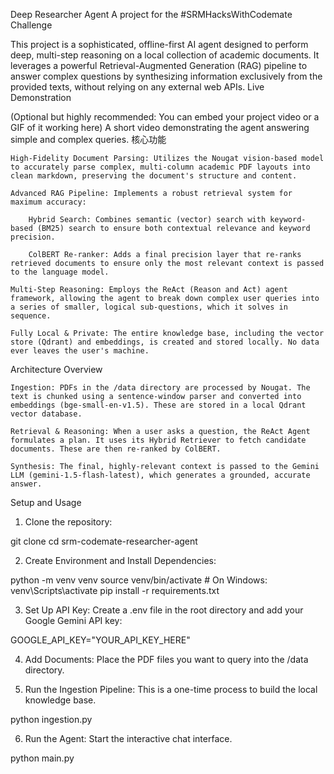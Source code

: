 Deep Researcher Agent
A project for the #SRMHacksWithCodemate Challenge

This project is a sophisticated, offline-first AI agent designed to perform deep, multi-step reasoning on a local collection of academic documents. It leverages a powerful Retrieval-Augmented Generation (RAG) pipeline to answer complex questions by synthesizing information exclusively from the provided texts, without relying on any external web APIs.
Live Demonstration

(Optional but highly recommended: You can embed your project video or a GIF of it working here)
A short video demonstrating the agent answering simple and complex queries.
核心功能

    High-Fidelity Document Parsing: Utilizes the Nougat vision-based model to accurately parse complex, multi-column academic PDF layouts into clean markdown, preserving the document's structure and content.

    Advanced RAG Pipeline: Implements a robust retrieval system for maximum accuracy:

        Hybrid Search: Combines semantic (vector) search with keyword-based (BM25) search to ensure both contextual relevance and keyword precision.

        ColBERT Re-ranker: Adds a final precision layer that re-ranks retrieved documents to ensure only the most relevant context is passed to the language model.

    Multi-Step Reasoning: Employs the ReAct (Reason and Act) agent framework, allowing the agent to break down complex user queries into a series of smaller, logical sub-questions, which it solves in sequence.

    Fully Local & Private: The entire knowledge base, including the vector store (Qdrant) and embeddings, is created and stored locally. No data ever leaves the user's machine.

Architecture Overview

    Ingestion: PDFs in the /data directory are processed by Nougat. The text is chunked using a sentence-window parser and converted into embeddings (bge-small-en-v1.5). These are stored in a local Qdrant vector database.

    Retrieval & Reasoning: When a user asks a question, the ReAct Agent formulates a plan. It uses its Hybrid Retriever to fetch candidate documents. These are then re-ranked by ColBERT.

    Synthesis: The final, highly-relevant context is passed to the Gemini LLM (gemini-1.5-flash-latest), which generates a grounded, accurate answer.

Setup and Usage

1. Clone the repository:

git clone <your-new-github-repo-url>
cd srm-codemate-researcher-agent

2. Create Environment and Install Dependencies:

python -m venv venv
source venv/bin/activate  # On Windows: venv\Scripts\activate
pip install -r requirements.txt

3. Set Up API Key:
Create a .env file in the root directory and add your Google Gemini API key:

GOOGLE_API_KEY="YOUR_API_KEY_HERE"

4. Add Documents:
Place the PDF files you want to query into the /data directory.

5. Run the Ingestion Pipeline:
This is a one-time process to build the local knowledge base.

python ingestion.py

6. Run the Agent:
Start the interactive chat interface.

python main.py


